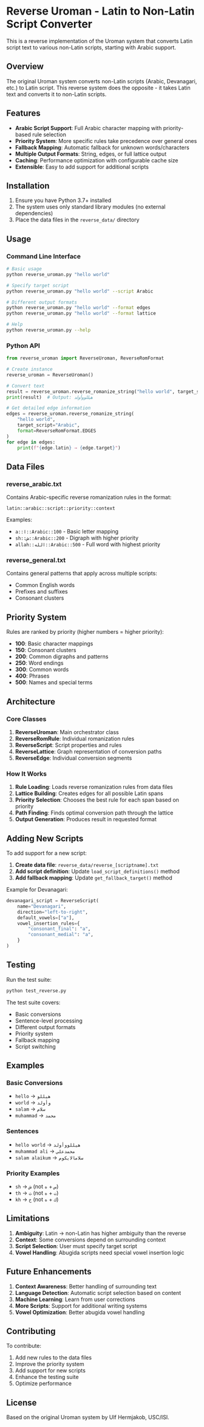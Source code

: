 # Reverse Uroman - Latin to Non-Latin Script Converter

This is a reverse implementation of the Uroman system that converts Latin script text to various non-Latin scripts, starting with Arabic support.

## Overview

The original Uroman system converts non-Latin scripts (Arabic, Devanagari, etc.) to Latin script. This reverse system does the opposite - it takes Latin text and converts it to non-Latin scripts.

## Features

- **Arabic Script Support**: Full Arabic character mapping with priority-based rule selection
- **Priority System**: More specific rules take precedence over general ones
- **Fallback Mapping**: Automatic fallback for unknown words/characters
- **Multiple Output Formats**: String, edges, or full lattice output
- **Caching**: Performance optimization with configurable cache size
- **Extensible**: Easy to add support for additional scripts

## Installation

1. Ensure you have Python 3.7+ installed
2. The system uses only standard library modules (no external dependencies)
3. Place the data files in the `reverse_data/` directory

## Usage

### Command Line Interface

```bash
# Basic usage
python reverse_uroman.py "hello world"

# Specify target script
python reverse_uroman.py "hello world" --script Arabic

# Different output formats
python reverse_uroman.py "hello world" --format edges
python reverse_uroman.py "hello world" --format lattice

# Help
python reverse_uroman.py --help
```

### Python API

```python
from reverse_uroman import ReverseUroman, ReverseRomFormat

# Create instance
reverse_uroman = ReverseUroman()

# Convert text
result = reverse_uroman.reverse_romanize_string("hello world", target_script="Arabic")
print(result)  # Output: هيللووأولد

# Get detailed edge information
edges = reverse_uroman.reverse_romanize_string(
    "hello world",
    target_script="Arabic",
    format=ReverseRomFormat.EDGES
)
for edge in edges:
    print(f"{edge.latin} → {edge.target}")
```

## Data Files

### reverse_arabic.txt

Contains Arabic-specific reverse romanization rules in the format:

```
latin::arabic::script::priority::context
```

Examples:

- `a::ا::Arabic::100` - Basic letter mapping
- `sh::ش::Arabic::200` - Digraph with higher priority
- `allah::الله::Arabic::500` - Full word with highest priority

### reverse_general.txt

Contains general patterns that apply across multiple scripts:

- Common English words
- Prefixes and suffixes
- Consonant clusters

## Priority System

Rules are ranked by priority (higher numbers = higher priority):

- **100**: Basic character mappings
- **150**: Consonant clusters
- **200**: Common digraphs and patterns
- **250**: Word endings
- **300**: Common words
- **400**: Phrases
- **500**: Names and special terms

## Architecture

### Core Classes

1. **ReverseUroman**: Main orchestrator class
2. **ReverseRomRule**: Individual romanization rules
3. **ReverseScript**: Script properties and rules
4. **ReverseLattice**: Graph representation of conversion paths
5. **ReverseEdge**: Individual conversion segments

### How It Works

1. **Rule Loading**: Loads reverse romanization rules from data files
2. **Lattice Building**: Creates edges for all possible Latin spans
3. **Priority Selection**: Chooses the best rule for each span based on priority
4. **Path Finding**: Finds optimal conversion path through the lattice
5. **Output Generation**: Produces result in requested format

## Adding New Scripts

To add support for a new script:

1. **Create data file**: `reverse_data/reverse_[scriptname].txt`
2. **Add script definition**: Update `load_script_definitions()` method
3. **Add fallback mapping**: Update `get_fallback_target()` method

Example for Devanagari:

```python
devanagari_script = ReverseScript(
    name="Devanagari",
    direction="left-to-right",
    default_vowels=["a"],
    vowel_insertion_rules={
        "consonant_final": "a",
        "consonant_medial": "a",
    }
)
```

## Testing

Run the test suite:

```bash
python test_reverse.py
```

The test suite covers:

- Basic conversions
- Sentence-level processing
- Different output formats
- Priority system
- Fallback mapping
- Script switching

## Examples

### Basic Conversions

- `hello` → `هيللو`
- `world` → `وأولد`
- `salam` → `سلام`
- `muhammad` → `محمد`

### Sentences

- `hello world` → `هيللووأولد`
- `muhammad ali` → `محمدعلي`
- `salam alaikum` → `سلامالايكوم`

### Priority Examples

- `sh` → `ش` (not `س` + `ه`)
- `th` → `ث` (not `ت` + `ه`)
- `kh` → `خ` (not `ك` + `ه`)

## Limitations

1. **Ambiguity**: Latin → non-Latin has higher ambiguity than the reverse
2. **Context**: Some conversions depend on surrounding context
3. **Script Selection**: User must specify target script
4. **Vowel Handling**: Abugida scripts need special vowel insertion logic

## Future Enhancements

1. **Context Awareness**: Better handling of surrounding text
2. **Language Detection**: Automatic script selection based on content
3. **Machine Learning**: Learn from user corrections
4. **More Scripts**: Support for additional writing systems
5. **Vowel Optimization**: Better abugida vowel handling

## Contributing

To contribute:

1. Add new rules to the data files
2. Improve the priority system
3. Add support for new scripts
4. Enhance the testing suite
5. Optimize performance

## License

Based on the original Uroman system by Ulf Hermjakob, USC/ISI.
